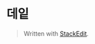 # 데잍


> Written with [StackEdit](https://stackedit.io/).
<!--stackedit_data:
eyJoaXN0b3J5IjpbMTI0MzQxMDI4Ml19
-->
